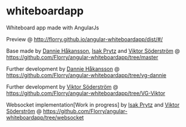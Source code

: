 whiteboardapp
=============
Whiteboard app made with AngularJs

Preview @ http://florry.github.io/angular-whiteboardapp/dist/#/

Base made by <a href="https://github.com/dhakan">Dannie Håkansson</a>, <a href="https://github.com/iPrytz">Isak Prytz</a> and <a href="https://github.com/Florry">Viktor Söderström</a> @ https://github.com/Florry/angular-whiteboardapp/tree/master

Further development by <a href="https://github.com/dhakan">Dannie Håkansson</a> @ https://github.com/Florry/angular-whiteboardapp/tree/vg-dannie

Further development by <a href="https://github.com/Florry">Viktor Söderström</a> @ https://github.com/Florry/angular-whiteboardapp/tree/VG-Viktor

Websocket implementation[Work in progress] by <a href="https://github.com/iPrytz">Isak Prytz</a> and <a href="https://github.com/Florry">Viktor Söderström</a> @ https://github.com/Florry/angular-whiteboardapp/tree/websocket
